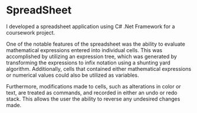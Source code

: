 # SpreadSheet

I developed a spreadsheet application using C# .Net Framework for a coursework project. 

One of the notable features of the spreadsheet was the ability to evaluate mathematical expressions entered into individual cells. This was accomplished by utilizing an expression tree, which was generated by transforming the expressions to infix notation using a shunting yard algorithm. Additionally, cells that contained either mathematical expressions or numerical values could also be utilized as variables.

Furthermore, modifications made to cells, such as alterations in color or text, are treated as commands, and recorded in either an undo or redo stack. This allows the user the ability to reverse any undesired changes made.
